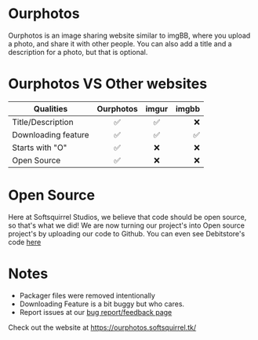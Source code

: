 # Ourphotos
Ourphotos is an image sharing website similar to imgBB, where you upload a photo, and share it with other people. You can also add a title and a description for a photo, but that is optional.
# Ourphotos VS Other websites

| Qualities  | Ourphotos |      imgur      |  imgbb |
|--|:----------:|:-------------:|------:|
| Title/Description  | :white_check_mark: |  :white_check_mark: | :x: |
| Downloading feature | :white_check_mark: |   :white_check_mark:   | :white_check_mark: |
| Starts with "O" | :white_check_mark: |:x: | :x: |
| Open Source | :white_check_mark: | :x: | :x:|

# Open Source

Here at Softsquirrel Studios, we believe that code should be open source, so that's what we did! We are now turning our project's into Open source project's by uploading our code to Github. You can even see Debitstore's code [here](https://github.com/Squirrelcoding/DebitStore)

# Notes
- Packager files were removed intentionally
- Downloading Feature is a bit buggy but who cares.
- Report issues at our [bug report/feedback page](https://reviews.softsquirrel.tk/)

Check out the website at https://ourphotos.softsquirrel.tk/
